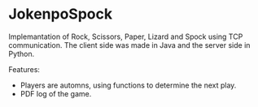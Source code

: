 # JokenpoSpock
Implemantation of Rock, Scissors, Paper, Lizard and Spock using TCP communication.
The client side was made in Java and the server side in Python.

Features:
- Players are automns, using functions to determine the next play.
- PDF log of the game.
